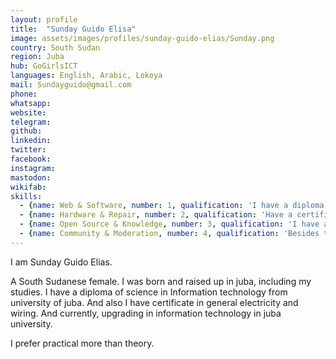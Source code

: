 ```yaml
---
layout: profile
title:  "Sunday Guido Elisa"
image: assets/images/profiles/sunday-guido-elias/Sunday.png
country: South Sudan
region: Juba
hub: GoGirlsICT
languages: English, Arabic, Lokoya
mail: Sundayguido@gmail.com
phone: 
whatsapp: 
website: 
telegram: 
github: 
linkedin: 
twitter: 
facebook: 
instagram: 
mastodon: 
wikifab:
skills:
  - {name: Web & Software, number: 1, qualification: 'I have a diploma of science in ICT. worked with Go-girlsICT hence refined my skills and later get involved in the repair cafe 23/03/ 2020 in St Thomas Secondary school - juba south Sudan.'}
  - {name: Hardware & Repair, number: 2, qualification: 'Have a certificate in general electricity and wiring. In Go-girlsICT, we have some programs that we help fix community laptops both hardware and software, electronic etc. We also carried the same programs during the repair cafe we had in St Thomas Secondary school.'}
  - {name: Open Source & Knowledge, number: 3, qualification: 'I have a certificate in the #ASKnet 2020 open documentation where I was introduced to git and GitHub.'}
  - {name: Community & Moderation, number: 4, qualification: 'Besides the repair cafes we do as Go-girlsICT, we also ensure well moderated and easy flow of an event we organized.'}
---
```

I am Sunday Guido Elias.

A South Sudanese female. I was born and raised up in juba, including my studies. I have a diploma of science in Information technology from university of juba. And also I have certificate in general electricity and wiring. And currently, upgrading in information technology in juba university.

I prefer practical more than theory.